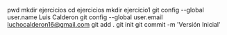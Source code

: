 pwd
mkdir ejercicios
cd ejercicios
mkdir ejercicio1
git config --global user.name Luis Calderon
git config --global user.email luchocalderon16@gmail.com
git add .
git init
git commit -m 'Versión Inicial'
